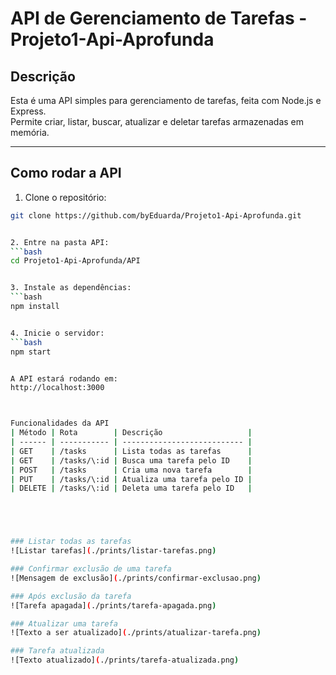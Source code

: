 # API de Gerenciamento de Tarefas - Projeto1-Api-Aprofunda

## Descrição

Esta é uma API simples para gerenciamento de tarefas, feita com Node.js e Express.  
Permite criar, listar, buscar, atualizar e deletar tarefas armazenadas em memória.

---

## Como rodar a API

1. Clone o repositório:  
```bash
git clone https://github.com/byEduarda/Projeto1-Api-Aprofunda.git


2. Entre na pasta API:
```bash
cd Projeto1-Api-Aprofunda/API


3. Instale as dependências:
```bash
npm install


4. Inicie o servidor:
```bash
npm start


A API estará rodando em:
http://localhost:3000



Funcionalidades da API
| Método | Rota        | Descrição                   |
| ------ | ----------- | --------------------------- |
| GET    | /tasks      | Lista todas as tarefas      |
| GET    | /tasks/\:id | Busca uma tarefa pelo ID    |
| POST   | /tasks      | Cria uma nova tarefa        |
| PUT    | /tasks/\:id | Atualiza uma tarefa pelo ID |
| DELETE | /tasks/\:id | Deleta uma tarefa pelo ID   |





### Listar todas as tarefas
![Listar tarefas](./prints/listar-tarefas.png)

### Confirmar exclusão de uma tarefa
![Mensagem de exclusão](./prints/confirmar-exclusao.png)

### Após exclusão da tarefa
![Tarefa apagada](./prints/tarefa-apagada.png)

### Atualizar uma tarefa
![Texto a ser atualizado](./prints/atualizar-tarefa.png)

### Tarefa atualizada
![Texto atualizado](./prints/tarefa-atualizada.png)

